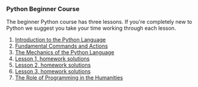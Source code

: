 ### Python Beginner Course
<link rel="stylesheet" href="../../cookbook.css">
The beginner Python course has three lessons. If you're completely new to Python we suggest you take your time working through each lesson.

1. [Introduction to the Python Language](Introduction-Python-Language)
2. [Fundamental Commands and Actions](Fundamental-Commands-Python)
3. [The Mechanics of the Python Language](Mechanics-Python-Language)
4. [Lesson 1, homework solutions](Introduction-Python-Homework-Solutions)
5. [Lesson 2, homework solutions](Fundamental-Commands-Homework-Solutions)
6. [Lesson 3, homework solutions](Solutions-Mechanics-Python-Language-Homework)
7. [The Role of Programming in the Humanities](Role-Programming-Humanities)
